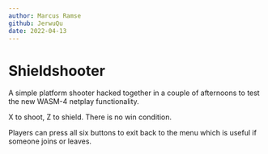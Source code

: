 ```yaml
---
author: Marcus Ramse
github: JerwuQu
date: 2022-04-13
---
```


# Shieldshooter

A simple platform shooter hacked together in a couple of afternoons to test the new WASM-4 netplay functionality.

X to shoot, Z to shield. There is no win condition.

Players can press all six buttons to exit back to the menu which is useful if someone joins or leaves.
